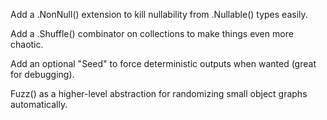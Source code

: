 Add a .NonNull() extension to kill nullability from .Nullable() types easily.

Add a .Shuffle() combinator on collections to make things even more chaotic.

Add an optional "Seed" to force deterministic outputs when wanted (great for debugging).

Fuzz() as a higher-level abstraction for randomizing small object graphs automatically.